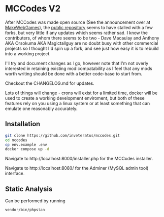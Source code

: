 # MCCodes V2

After MCCodes was made open source (See the announcement over at
[MakeWebGames](https://makewebgames.io/topic/33093-mccodes-v2-open-source/)), the
[public repository](https://github.com/davemacaulay/mccodesv2) seems to have stalled with
a few forks, but very little if any updates which seems rather sad. I know the contributers,
of whom there seems to be two - Dave Macaulay and Anthony AKA Orsokuma AKA Magictallguy are
no doubt busy with other commercial projects so I thought I'd spin up a fork, and see just
how easy it is to rebuild into a working project.

I'll try and document changes as I go, however note that I'm not overly interested in
retaining existing mod compatability as I feel that any mods worth writing should be done
with a better code-base to start from.

Checkout the CHANGELOG.md for updates.

Lots of things will change - crons will exist for a limited time, docker will be used to
create a working development enviroment, but both of these features rely on you using a
linux system or at least something that can emulate one reasonably accurately.

## Installation

```sh
git clone https://github.com/inveteratus/mccodes.git
cd mccodes
cp env.example .env
docker compose up -d
```

Navigate to http://localhost:8000/installer.php for the MCCodes installer.

Navigate to http://localhost:8080/ for the Adminer (MySQL admin tool) interface.

## Static Analysis

Can be performed by running

```sh
vendor/bin/phpstan
```

